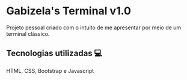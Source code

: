 # Gabizela's Terminal v1.0
Projeto pessoal criado com o intuito de me apresentar por meio de um terminal clássico.

## Tecnologias utilizadas 💻
HTML, CSS, Bootstrap e Javascript
